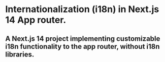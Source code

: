 # Internationalization (i18n) in Next.js 14 App router.

## A Next.js 14 project implementing customizable i18n functionality to the app router, without i18n libraries.


